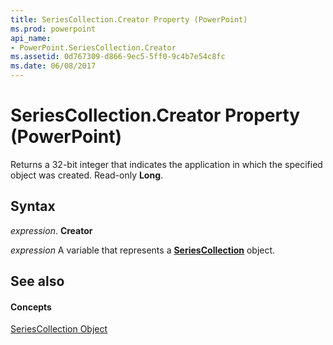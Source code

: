 ```yaml
---
title: SeriesCollection.Creator Property (PowerPoint)
ms.prod: powerpoint
api_name:
- PowerPoint.SeriesCollection.Creator
ms.assetid: 0d767309-d866-9ec5-5ff0-9c4b7e54c8fc
ms.date: 06/08/2017
---
```



# SeriesCollection.Creator Property (PowerPoint)

Returns a 32-bit integer that indicates the application in which the specified object was created. Read-only **Long**.


## Syntax

 _expression_. **Creator**

 _expression_ A variable that represents a **[SeriesCollection](seriescollection-object-powerpoint.md)** object.


## See also


#### Concepts


[SeriesCollection Object](seriescollection-object-powerpoint.md)

